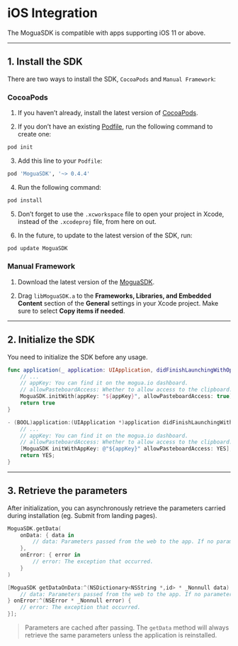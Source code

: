 [//]: # (redundant)
# iOS Integration

The MoguaSDK is compatible with apps supporting iOS 11 or above.

---

## 1. Install the SDK

There are two ways to install the SDK, `CocoaPods` and `Manual Framework`:

### CocoaPods

1. If you haven’t already, install the latest version of [CocoaPods](https://guides.cocoapods.org/using/getting-started.html).

2. If you don’t have an existing [Podfile](https://guides.cocoapods.org/syntax/podfile.html), run the following command to create one:

[//]: # (target="Command Line")
```sh
pod init
```

3. Add this line to your `Podfile`:

[//]: # (language="Ruby", target="Podfile")
```ruby
pod 'MoguaSDK', '~> 0.4.4'
```

4. Run the following command:

[//]: # (target="Command Line")
```sh
pod install
```

5. Don’t forget to use the `.xcworkspace` file to open your project in Xcode, instead of the `.xcodeproj` file, from here on out.

6. In the future, to update to the latest version of the SDK, run:

[//]: # (target="Command Line")
```sh
pod update MoguaSDK
```

### Manual Framework

1. Download the latest version of the [MoguaSDK](https://github.com/OmnimindSG/mogua-ios-sdk/raw/613c19c4517c935a2d3ee7dc33fb2275723bd9ec/Classes/libMoguaSDK.a).

2. Drag `libMoguaSDK.a` to the **Frameworks, Libraries, and Embedded Content** section of the **General** settings in your Xcode project. Make sure to select **Copy items if needed**.

---

## 2. Initialize the SDK

You need to initialize the SDK before any usage.

[//]: # (language="Swift", target="AppDelegate.swift")
```swift
func application(_ application: UIApplication, didFinishLaunchingWithOptions launchOptions: [UIApplication.LaunchOptionsKey: Any]?) -> Bool {
    // ...
    // appKey: You can find it on the mogua.io dashboard.
    // allowPasteboardAccess: Whether to allow access to the clipboard. Enabling this feature can enhance accuracy, but may trigger permission warnings.
    MoguaSDK.initWith(appKey: "${appKey}", allowPasteboardAccess: true)
    return true
}
```
[//]: # (language="Objective-C", target="AppDelegate.m")
```objectivec
- (BOOL)application:(UIApplication *)application didFinishLaunchingWithOptions:(NSDictionary *)launchOptions {
    // ...
    // appKey: You can find it on the mogua.io dashboard.
    // allowPasteboardAccess: Whether to allow access to the clipboard. Enabling this feature can enhance accuracy, but may trigger permission warnings.
    [MoguaSDK initWithAppKey: @"${appKey}" allowPasteboardAccess: YES];
    return YES;
}
```

[//]: # (Placeholder: Privacy Policy for Clipboard Authorization)

---

## 3. Retrieve the parameters

After initialization, you can asynchronously retrieve the parameters carried during installation (eg. Submit from landing pages).

[//]: # (language="Swift", target="Exsample")
```swift
MoguaSDK.getData(
    onData: { data in
        // data: Parameters passed from the web to the app. If no parameters are provided, an empty Dictionary object is returned.
    },
    onError: { error in
        // error: The exception that occurred.
    }
)
```
[//]: # (language="Objective-C", target="Exsample")
```objectivec
[MoguaSDK getDataOnData:^(NSDictionary<NSString *,id> * _Nonnull data) {
    // data: Parameters passed from the web to the app. If no parameters are provided, an empty dictionary object is returned.
} onError:^(NSError * _Nonnull error) {
    // error: The exception that occurred.
}];
```

> Parameters are cached after passing.
> The `getData` method will always retrieve the same parameters unless the application is reinstalled.